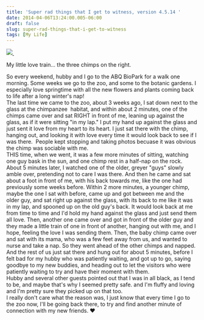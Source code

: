 ```yaml
---
title: 'Super rad things that I get to witness, version 4.5.14 '
date: 2014-04-06T13:24:00.005-06:00
draft: false
slug: super-rad-things-that-i-get-to-witness
tags: [My Life]
---
```


[![](/images/blog/legacy/DSC00075.JPG) ](/images/blog/legacy/DSC00075.JPG)

My little love train... the three chimps on the right.

  
So every weekend, hubby and I go to the ABQ BioPark for a walk one morning. Some weeks we go to the zoo, and some to the botanic gardens. I especially love springtime with all the new flowers and plants coming back to life after a long winter's nap!  
The last time we came to the zoo, about 3 weeks ago, I sat down next to the glass at the chimpanzee  habitat, and within about 2 minutes, one of the chimps came over and sat RIGHT in front of me, leaning up against the glass, as if it were sitting "in my lap." I put my hand up against the glass and just sent it love from my heart to its heart. I just sat there with the chimp, hanging out, and looking it with love every time it would look back to see if I was there.  People kept stopping and taking photos becuase it was obvious the chimp was sociable with me.  
THIS time, when we went, it was a few more minutes of sitting, watching one guy bask in the sun, and one chimp rest in a half-nap on the rock. About 5 minutes later, I watched one of the older, greyer "guys" slowly amble over, pretending not to care I was there. And then he came and sat about a foot in front of me, with his back towards me, like the one had previously some weeks before. Within 2 more minutes, a younger chimp, maybe the one I sat with before, came up and got between me and the older guy, and sat right up against the glass, with its back to me like it was in my lap, and spooned up on the old guy's back. It would look back at me from time to time and I'd hold my hand against the glass and just send them all love. Then, another one came over and got in front of the older guy and they made a little train of one in front of another, hanging out with me, and I hope, feeling the love I was sending them. Then, the baby chimp came over and sat with its mama, who was a few feet away from us, and wanted to nurse and take a nap. So they went ahead of the other chimps and napped. And the rest of us just sat there and hung out for about 5 minutes, before I felt bad for my hubby who was patiently waiting, and got up to go, saying goodbye to my new buddies, and heading out to let the visitors who were patiently waiting to try and have their moment with them.  
Hubby and several other guests pointed out that I was in all black, as I tend to be, and maybe that's why I seemed pretty safe. and I'm fluffy and loving and I'm pretty sure they picked up on that too.  
I really don't care what the reason was, I just know that every time I go to the zoo now, I'll be going back there, to try and find another minute of connection with my new friends. ♥